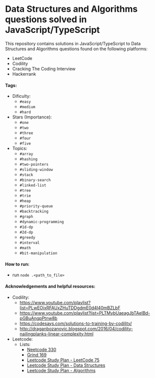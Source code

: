 # Data Structures and Algorithms questions solved in JavaScript/TypeScript

This repository contains solutions in JavaScript/TypeScript to Data Structures and Algorithms questions found on the following platforms:
- LeetCode
- Codility
- Cracking The Coding Interview
- Hackerrank

#### Tags:
- Dificulty:
  - `#easy`
  - `#medium`
  - `#hard`
- Stars (Importance):
  - `#one`
  - `#two` 
  - `#three`
  - `#four`
  - `#five`
- Topics:
  - `#array`
  - `#hashing`
  - `#two-pointers`
  - `#sliding-window`
  - `#stack`
  - `#binary-search`
  - `#linked-list`
  - `#tree`
  - `#trie`
  - `#heap`
  - `#priority-queue`
  - `#backtracking`
  - `#graph`
  - `#dynamic-programming`
  - `#1d-dp`
  - `#2d-dp`
  - `#greedy`
  - `#interval`
  - `#math`
  - `#bit-manipulation`

#### How to run:
- run `node .<path_to_file>`

#### Acknowledgements and helpful resources:
- Codility:
  - https://www.youtube.com/playlist?list=PLwEOixRFAUxZHuTDDgdmE0d4I40mBZLbF
  - https://www.youtube.com/playlist?list=PLTMybUaeagJbTAelBd-pGBuAngpPtnw8b
  - https://codesays.com/solutions-to-training-by-codility/
  - http://draganbozanovic.blogspot.com/2016/04/codility-nailingplanks-linear-complexity.html
- Leetcode:
  - Lists:
    - [Neetcode 330](https://neetcode.io/practice)
    - [Grind 169](https://www.techinterviewhandbook.org/grind75?hours=21)
    - [Leetcode Study Plan - LeetCode 75](https://leetcode.com/study-plan/leetcode-75/)
    - [Leetcode Study Plan - Data Structures](https://leetcode.com/study-plan/data-structure/)
    - [Leetcode Study Plan - Algorithms](https://leetcode.com/study-plan/algorithm/)
